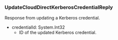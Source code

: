 ### UpdateCloudDirectKerberosCredentialReply
Response from updating a Kerberos credential.

- credentialId: System.Int32
  - ID of the updated Kerberos credential.
